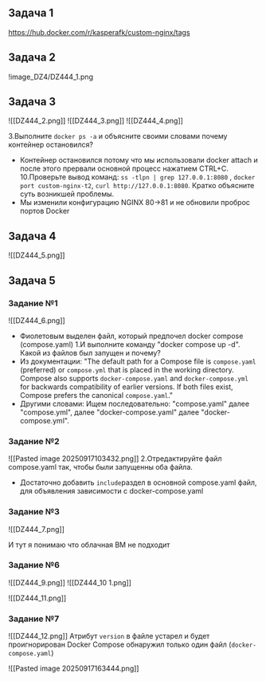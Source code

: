 ## Задача 1
https://hub.docker.com/r/kasperafk/custom-nginx/tags
## Задача 2
!image_DZ4/DZ444_1.png
## Задача 3
![[DZ444_2.png]]
![[DZ444_3.png]]
![[DZ444_4.png]]

3.Выполните `docker ps -a` и объясните своими словами почему контейнер остановился?
- Контейнер остановился потому что мы использовали docker attach и после этого прервали основной процесс нажатием CTRL+C.
10.Проверьте вывод команд: `ss -tlpn | grep 127.0.0.1:8080` , `docker port custom-nginx-t2`, `curl http://127.0.0.1:8080`. Кратко объясните суть возникшей проблемы.
- Мы изменили конфигурацию NGINX 80->81 и не обновили проброс портов Docker
## Задача 4
![[DZ444_5.png]]
## Задача 5
### Задание №1
![[DZ444_6.png]]
- Фиолетовым выделен файл, который предпочел docker compose (compose.yaml)
1.И выполните команду "docker compose up -d". Какой из файлов был запущен и почему?
- Из документации: "The default path for a Compose file is `compose.yaml` (preferred) or `compose.yml` that is placed in the working directory. Compose also supports `docker-compose.yaml` and `docker-compose.yml` for backwards compatibility of earlier versions. If both files exist, Compose prefers the canonical `compose.yaml`." 
- Другими словами: Ищем последовательно: "compose.yaml" далее "compose.yml", далее "docker-compose.yaml" далее "docker-compose.yml".

### Задание №2
![[Pasted image 20250917103432.png]]
2.Отредактируйте файл compose.yaml так, чтобы были запущенны оба файла.
- Достаточно добавить `include`раздел в основной compose.yaml файл, для объявления зависимости c docker-compose.yaml

### Задание №3
![[DZ444_7.png]]

И тут я понимаю что облачная ВМ не подходит

### Задание №6
![[DZ444_9.png]]
![[DZ444_10 1.png]]


![[DZ444_11.png]]

### Задание №7
![[DZ444_12.png]]
Атрибут `version` в файле устарел и будет проигнорирован
Docker Compose обнаружил только один файл (`docker-compose.yaml`)

![[Pasted image 20250917163444.png]]
